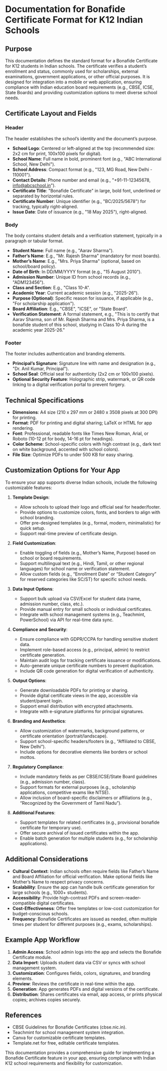 # Documentation for Bonafide Certificate Format for K12 Indian Schools

## Purpose
This documentation defines the standard format for a Bonafide Certificate for K12 students in Indian schools. The certificate verifies a student’s enrollment and status, commonly used for scholarships, external examinations, government applications, or other official purposes. It is designed for integration into a mobile or web application, ensuring compliance with Indian education board requirements (e.g., CBSE, ICSE, State Boards) and providing customization options to meet diverse school needs.

## Certificate Layout and Fields

### Header
The header establishes the school’s identity and the document’s purpose.
- **School Logo**: Centered or left-aligned at the top (recommended size: 2x2 cm for print, 100x100 pixels for digital).
- **School Name**: Full name in bold, prominent font (e.g., "ABC International School, New Delhi").
- **School Address**: Compact format (e.g., "123, MG Road, New Delhi - 110001").
- **Contact Details**: Phone number and email (e.g., "+91-11-12345678, info@abcschool.in").
- **Certificate Title**: "Bonafide Certificate" in large, bold font, underlined or separated by horizontal rules.
- **Certificate Number**: Unique identifier (e.g., "BC/2025/5678") for tracking, typically right-aligned.
- **Issue Date**: Date of issuance (e.g., "18 May 2025"), right-aligned.

### Body
The body contains student details and a verification statement, typically in a paragraph or tabular format.
- **Student Name**: Full name (e.g., "Aarav Sharma").
- **Father’s Name**: E.g., "Mr. Rajesh Sharma" (mandatory for most boards).
- **Mother’s Name**: E.g., "Mrs. Priya Sharma" (optional, based on school/board policy).
- **Date of Birth**: In DD/MM/YYYY format (e.g., "15 August 2010").
- **Admission Number**: Unique ID from school records (e.g., "ADM123456").
- **Class and Section**: E.g., "Class 10-A".
- **Academic Year**: Current academic session (e.g., "2025-26").
- **Purpose (Optional)**: Specific reason for issuance, if applicable (e.g., "For scholarship application").
- **Board Affiliation**: E.g., "CBSE", "ICSE", or "State Board".
- **Verification Statement**: A formal statement, e.g., "This is to certify that Aarav Sharma, son of Mr. Rajesh Sharma and Mrs. Priya Sharma, is a bonafide student of this school, studying in Class 10-A during the academic year 2025-26."

### Footer
The footer includes authentication and branding elements.
- **Principal’s Signature**: Signature line with name and designation (e.g., "Dr. Anil Kumar, Principal").
- **School Seal**: Official seal for authenticity (2x2 cm or 100x100 pixels).
- **Optional Security Feature**: Holographic strip, watermark, or QR code linking to a digital verification portal to prevent forgery.

## Technical Specifications
- **Dimensions**: A4 size (210 x 297 mm or 2480 x 3508 pixels at 300 DPI) for printing.
- **Format**: PDF for printing and digital sharing; LaTeX or HTML for app rendering.
- **Font**: Professional, readable fonts like Times New Roman, Arial, or Roboto (10-12 pt for body, 14-16 pt for headings).
- **Color Scheme**: School-specific colors with high contrast (e.g., dark text on white background, accented with school colors).
- **File Size**: Optimize PDFs to under 500 KB for easy sharing.

## Customization Options for Your App
To ensure your app supports diverse Indian schools, include the following customizable features:

1. **Template Design**:
   - Allow schools to upload their logo and official seal for header/footer.
   - Provide options to customize colors, fonts, and borders to align with school branding.
   - Offer pre-designed templates (e.g., formal, modern, minimalistic) for quick setup.
   - Support real-time preview of certificate design.

2. **Field Customization**:
   - Enable toggling of fields (e.g., Mother’s Name, Purpose) based on school or board requirements.
   - Support multilingual text (e.g., Hindi, Tamil, or other regional languages) for school name or verification statement.
   - Allow custom fields (e.g., “Enrollment Date” or “Student Category” for reserved categories like SC/ST) for specific school needs.

3. **Data Input Options**:
   - Support bulk upload via CSV/Excel for student data (name, admission number, class, etc.).
   - Provide manual entry for small schools or individual certificates.
   - Integrate with school management systems (e.g., Teachmint, PowerSchool) via API for real-time data sync.

4. **Compliance and Security**:
   - Ensure compliance with GDPR/CCPA for handling sensitive student data.
   - Implement role-based access (e.g., principal, admin) to restrict certificate generation.
   - Maintain audit logs for tracking certificate issuance or modifications.
   - Auto-generate unique certificate numbers to prevent duplication.
   - Include QR code generation for digital verification of authenticity.

5. **Output Options**:
   - Generate downloadable PDFs for printing or sharing.
   - Provide digital certificate views in the app, accessible via student/parent login.
   - Support email distribution with encrypted attachments.
   - Integrate with e-signature platforms for principal signatures.

6. **Branding and Aesthetics**:
   - Allow customization of watermarks, background patterns, or certificate orientation (portrait/landscape).
   - Support school-specific headers/footers (e.g., “Affiliated to CBSE, New Delhi”).
   - Include options for decorative elements like borders or school mottos.

7. **Regulatory Compliance**:
   - Include mandatory fields as per CBSE/ICSE/State Board guidelines (e.g., admission number, class).
   - Support formats for external purposes (e.g., scholarship applications, competitive exams like NTSE).
   - Allow inclusion of board-specific disclaimers or affiliations (e.g., “Recognized by the Government of Tamil Nadu”).

8. **Additional Features**:
   - Support templates for related certificates (e.g., provisional bonafide certificate for temporary use).
   - Offer secure archival of issued certificates within the app.
   - Enable batch generation for multiple students (e.g., for scholarship applications).

## Additional Considerations
- **Cultural Context**: Indian schools often require fields like Father’s Name and Board Affiliation for official verification. Make optional fields like Mother’s Name to respect privacy concerns.
- **Scalability**: Ensure the app can handle bulk certificate generation for large schools (e.g., 1000+ students).
- **Accessibility**: Provide high-contrast PDFs and screen-reader-compatible digital certificates.
- **Cost-Effectiveness**: Offer free templates or low-cost customization for budget-conscious schools.
- **Frequency**: Bonafide Certificates are issued as needed, often multiple times per student for different purposes (e.g., exams, scholarships).

## Example App Workflow
1. **Admin Access**: School admin logs into the app and selects the Bonafide Certificate module.
2. **Data Import**: Uploads student data via CSV or syncs with school management system.
3. **Customization**: Configures fields, colors, signatures, and branding elements.
4. **Preview**: Reviews the certificate in real-time within the app.
5. **Generation**: App generates PDFs and digital versions of the certificate.
6. **Distribution**: Shares certificates via email, app access, or prints physical copies; archives copies securely.

## References
- CBSE Guidelines for Bonafide Certificates (cbse.nic.in).
- Teachmint for school management system integration.
- Canva for customizable certificate templates.
- Template.net for free, editable certificate templates.

This documentation provides a comprehensive guide for implementing a Bonafide Certificate feature in your app, ensuring compliance with Indian K12 school requirements and flexibility for customization.